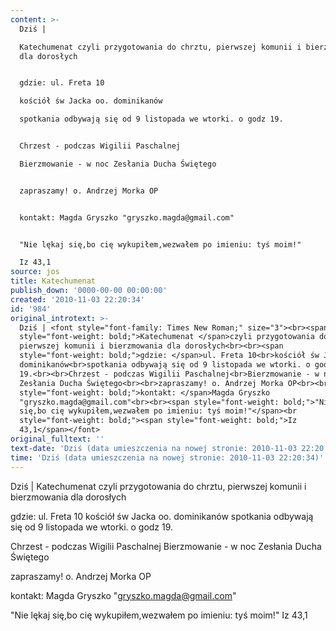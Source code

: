```yaml
---
content: >-
  Dziś | 

  Katechumenat czyli przygotowania do chrztu, pierwszej komunii i bierzmowania
  dla dorosłych


  gdzie: ul. Freta 10

  kościół św Jacka oo. dominikanów

  spotkania odbywają się od 9 listopada we wtorki. o godz 19.


  Chrzest - podczas Wigilii Paschalnej

  Bierzmowanie - w noc Zesłania Ducha Świętego


  zapraszamy! o. Andrzej Morka OP


  kontakt: Magda Gryszko "gryszko.magda@gmail.com"


  "Nie lękaj się,bo cię wykupiłem,wezwałem po imieniu: tyś moim!"

  Iz 43,1
source: jos
title: Katechumenat
publish_down: '0000-00-00 00:00:00'
created: '2010-11-03 22:20:34'
id: '984'
original_introtext: >-
  Dziś | <font style="font-family: Times New Roman;" size="3"><br><span
  style="font-weight: bold;">Katechumenat </span>czyli przygotowania do chrztu,
  pierwszej komunii i bierzmowania dla dorosłych<br><br><span
  style="font-weight: bold;">gdzie: </span>ul. Freta 10<br>kościół św Jacka oo.
  dominikanów<br>spotkania odbywają się od 9 listopada we wtorki. o godz
  19.<br><br>Chrzest - podczas Wigilii Paschalnej<br>Bierzmowanie - w noc
  Zesłania Ducha Świętego<br><br>zapraszamy! o. Andrzej Morka OP<br><br><span
  style="font-weight: bold;">kontakt: </span>Magda Gryszko
  "gryszko.magda@gmail.com"<br><br><span style="font-weight: bold;">"Nie lękaj
  się,bo cię wykupiłem,wezwałem po imieniu: tyś moim!"</span><br
  style="font-weight: bold;"><span style="font-weight: bold;">Iz
  43,1</span></font>
original_fulltext: ''
text-date: 'Dziś (data umieszczenia na nowej stronie: 2010-11-03 22:20:34)'
time: 'Dziś (data umieszczenia na nowej stronie: 2010-11-03 22:20:34)'
---
```

Dziś | 
Katechumenat czyli przygotowania do chrztu, pierwszej komunii i bierzmowania dla dorosłych

gdzie: ul. Freta 10
kościół św Jacka oo. dominikanów
spotkania odbywają się od 9 listopada we wtorki. o godz 19.

Chrzest - podczas Wigilii Paschalnej
Bierzmowanie - w noc Zesłania Ducha Świętego

zapraszamy! o. Andrzej Morka OP

kontakt: Magda Gryszko "gryszko.magda@gmail.com"

"Nie lękaj się,bo cię wykupiłem,wezwałem po imieniu: tyś moim!"
Iz 43,1

<!--{{json:{"created_date":"2010-11-03 22:20:34","publish_down":"0000-00-00 00:00:00","id":"984"}}}-->